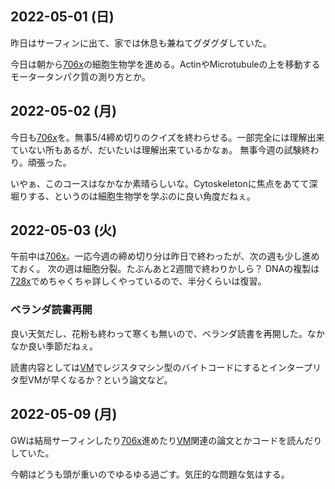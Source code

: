 ## 2022-05-01 (日)

昨日はサーフィンに出て、家では休息も兼ねてグダグダしていた。

今日は朝から[706x](706x.md)の細胞生物学を進める。ActinやMicrotubuleの上を移動するモータータンパク質の測り方とか。

## 2022-05-02 (月)

今日も[706x](706x.md)を。無事5/4締め切りのクイズを終わらせる。一部完全には理解出来ていない所もあるが、だいたいは理解出来ているかなぁ。
無事今週の試験終わり。頑張った。

いやぁ、このコースはなかなか素晴らしいな。Cytoskeletonに焦点をあてて深堀りする、というのは細胞生物学を学ぶのに良い角度だねぇ。

## 2022-05-03 (火)

午前中は[706x](706x.md)。一応今週の締め切り分は昨日で終わったが、次の週も少し進めておく。
次の週は細胞分裂。たぶんあと2週間で終わりかしら？
DNAの複製は[728x](728x.md)でめちゃくちゃ詳しくやっているので、半分くらいは復習。

### ベランダ読書再開

良い天気だし、花粉も終わって寒くも無いので、ベランダ読書を再開した。なかなか良い季節だねぇ。

読書内容としては[VM](VM.md)でレジスタマシン型のバイトコードにするとインタープリタ型VMが早くなるか？という論文など。

## 2022-05-09 (月)

GWは結局サーフィンしたり[706x](706x.md)進めたり[VM](VM.md)関連の論文とかコードを読んだりしていた。

今朝はどうも頭が重いのでゆるゆる過ごす。気圧的な問題な気はする。